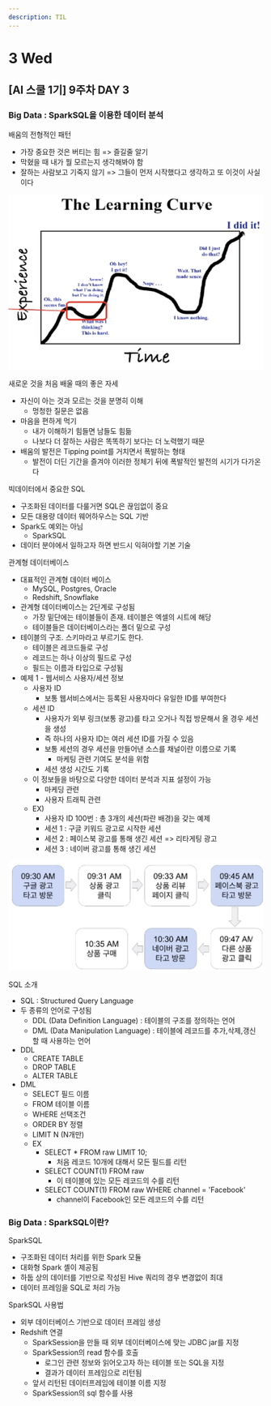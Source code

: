 ```yaml
---
description: TIL
---
```


# 3 Wed

## \[AI 스쿨 1기\] 9주차 DAY 3

### Big Data : SparkSQL을 이용한 데이터 분석

배움의 전형적인 패턴

* 가장 중요한 것은 버티는 힘 =&gt; 즐길줄 알기
* 막혔을 때 내가 뭘 모르는지 생각해봐야 함
* 잘하는 사람보고 기죽지 않기 =&gt; 그들이 먼저 시작했다고 생각하고 또 이것이 사실이다

![](../../.gitbook/assets/image%20%28204%29%20%281%29.png)

새로운 것을 처음 배울 때의 좋은 자세

* 자신이 아는 것과 모르는 것을 분명히 이해
  * 멍청한 질문은 없음
* 마음을 편하게 먹기
  * 내가 이해하기 힘들면 남들도 힘듦
  * 나보다 더 잘하는 사람은 똑똑하기 보다는 더 노력했기 때문
* 배움의 발전은 Tipping point를 거치면서 폭발하는 형태
  * 발전이 더딘 기간을 즐겨야 이러한 정체기 뒤에 폭발적인 발전의 시기가 다가온다

빅데이터에서 중요한 SQL

* 구조화된 데이터를 다룰거면 SQL은 끊임없이 중요
* 모든 대용량 데이터 웨어하우스는 SQL 기반
* Spark도 예외는 아님
  * SparkSQL
* 데이터 분야에서 일하고자 하면 반드시 익혀야할 기본 기술

관계형 데이터베이스

* 대표적인 관계형 데이터 베이스
  * MySQL, Postgres, Oracle
  * Redshift, Snowflake
* 관계형 데이터베이스는 2단계로 구성됨
  * 가장 밑단에는 테이블들이 존재. 테이블은 엑셀의 시트에 해당
  * 테이블들은 데이터베이스라는 폴더 밑으로 구성
* 테이블의 구조. 스키마라고 부르기도 한다.
  * 테이블은 레코드들로 구성
  * 레코드는 하나 이상의 필드로 구성
  * 필드는 이름과 타입으로 구성됨
* 예제 1 - 웹서비스 사용자/세션 정보
  * 사용자 ID
    * 보통 웹서비스에서는 등록된 사용자마다 유일한 ID를 부여한다
  * 세션 ID
    * 사용자가 외부 링크\(보통 광고\)를 타고 오거나 직접 방문해서 올 경우 세션을 생성
    * 즉 하나의 사용자 ID는 여러 세션 ID를 가질 수 있음
    * 보통 세션의 경우 세션을 만들어낸 소스를 채널이란 이름으로 기록
      * 마케팅 관련 기여도 분석을 위함
    * 세션 생성 시간도 기록
  * 이 정보들을 바탕으로 다양한 데이터 분석과 지표 설정이 가능
    * 마케딩 관련
    * 사용자 트래픽 관련
  * EX\)
    * 사용자 ID 100번 : 총 3개의 세션\(파란 배경\)을 갖는 예제
    * 세션 1 : 구글 키워드 광고로 시작한 세션
    * 세션 2 : 페이스북 광고를 통해 생긴 세션 =&gt; 리타게팅 광고
    * 세션 3 : 네이버 광고를 통해 생긴 세션

![](../../.gitbook/assets/image%20%28203%29.png)

SQL 소개

* SQL : Structured Query Language
* 두 종류의 언어로 구성됨
  * DDL \(Data Definition Language\) : 테이블의 구조를 정의하는 언어
  * DML \(Data Manipulation Language\) : 테이블에 레코드를 추가,삭제,갱신 할 때 사용하는 언어
* DDL
  * CREATE TABLE
  * DROP TABLE
  * ALTER TABLE
* DML
  * SELECT 필드 이름
  * FROM 테이블 이름
  * WHERE 선택조건
  * ORDER BY 정렬
  * LIMIT N \(N개만\)
  * EX
    * SELECT \* FROM raw LIMIT 10;
      * 처음 레코드 10개에 대해서 모든 필드를 리턴
    * SELECT COUNT\(1\) FROM raw
      * 이 테이블에 있는 모든 레코드의 수를 리턴
    * SELECT COUNT\(1\) FROM raw WHERE channel = 'Facebook'
      * channel이 Facebook인 모든 레코드의 수를 리턴



### Big Data : SparkSQL이란?

SparkSQL

* 구조화된 데이터 처리를 위한 Spark 모듈
* 대화형 Spark 셸이 제공됨
* 하둡 상의 데이터를 기반으로 작성된 Hive 쿼리의 경우 변경없이 최대
* 데이터 프레임을 SQL로 처리 가능

SparkSQL 사용법

* 외부 데이터베이스 기반으로 데이터 프레임 생성
* Redshift 연결
  * SparkSession을 만들 때 외부 데이터베이스에 맞는 JDBC jar를 지정
  * SparkSession의 read 함수를 호출
    * 로그인 관련 정보와 읽어오고자 하는 테이블 또는 SQL을 지정
    * 결과가 데이터 프레임으로 리턴됨
  * 앞서 리턴된 데이터프레임에 테이블 이름 지정
  * SparkSession의 sql 함수를 사용










